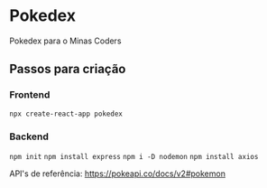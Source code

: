 # Pokedex
Pokedex para o Minas Coders


## Passos para criação

### Frontend
`npx create-react-app pokedex`

### Backend
`npm init`
`npm install express`
`npm i -D nodemon`
`npm install axios`


API's de referência:
https://pokeapi.co/docs/v2#pokemon